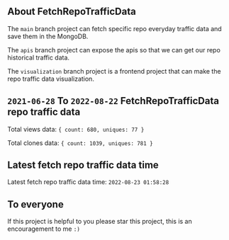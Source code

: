 ## About FetchRepoTrafficData

The `main` branch project can fetch specific repo everyday traffic data and save them in the MongoDB.

The `apis` branch project can expose the apis so that we can get our repo historical traffic data.

The `visualization` branch project is a frontend project that can make the repo traffic data visualization.

## `2021-06-28` To `2022-08-22` FetchRepoTrafficData repo traffic data

Total views data: `{ count: 680, uniques: 77 }`

Total clones data: `{ count: 1039, uniques: 781 }`

## Latest fetch repo traffic data time

Latest fetch repo traffic data time: `2022-08-23 01:58:28`

## To everyone

If this project is helpful to you please star this project, this is an encouragement to me `:)`



